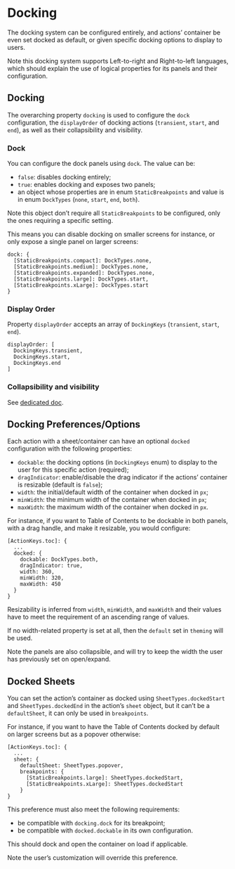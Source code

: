 # Docking

The docking system can be configured entirely, and actions’ container be even set docked as default, or given specific docking options to display to users.

Note this docking system supports Left-to-right and Right-to-left languages, which should explain the use of logical properties for its panels and their configuration.

## Docking

The overarching property `docking` is used to configure the `dock` configuration, the `displayOrder` of docking actions (`transient`, `start`, and `end`), as well as their collapsibility and visibility.

### Dock

You can configure the dock panels using `dock`. The value can be:

- `false`: disables docking entirely;
- `true`: enables docking and exposes two panels;
- an object whose properties are in enum `StaticBreakpoints` and value is in enum `DockTypes` (`none`, `start`, `end`, `both`).

Note this object don’t require all `StaticBreakpoints` to be configured, only the ones requiring a specific setting.

This means you can disable docking on smaller screens for instance, or only expose a single panel on larger screens:

```
dock: {
  [StaticBreakpoints.compact]: DockTypes.none,
  [StaticBreakpoints.medium]: DockTypes.none,
  [StaticBreakpoints.expanded]: DockTypes.none,
  [StaticBreakpoints.large]: DockTypes.start,
  [StaticBreakpoints.xLarge]: DockTypes.start
}
```

### Display Order

Property `displayOrder` accepts an array of `DockingKeys` (`transient`, `start`, `end`).

```
displayOrder: [
  DockingKeys.transient,
  DockingKeys.start,
  DockingKeys.end
]
```

### Collapsibility and visibility

See [dedicated doc](./Collapsibility.md).

## Docking Preferences/Options

Each action with a sheet/container can have an optional `docked` configuration with the following properties:

- `dockable`: the docking options (in `DockingKeys` enum) to display to the user for this specific action (required);
- `dragIndicator`: enable/disable the drag indicator if the actions’ container is resizable (default is `false`);
- `width`: the initial/default width of the container when docked in `px`;
- `minWidth`: the minimum width of the container when docked in `px`;
- `maxWidth`: the maximum width of the container when docked in `px`.

For instance, if you want to Table of Contents to be dockable in both panels, with a drag handle, and make it resizable, you would configure:

```
[ActionKeys.toc]: {
  ...
  docked: {
    dockable: DockTypes.both,
    dragIndicator: true,
    width: 360,
    minWidth: 320,
    maxWidth: 450
  }
}
```

Resizability is inferred from `width`, `minWidth`, and `maxWidth` and their values have to meet the requirement of an ascending range of values. 

If no width-related property is set at all, then the `default` set in `theming` will be used.

Note the panels are also collapsible, and will try to keep the width the user has previously set on open/expand.

## Docked Sheets

You can set the action’s container as docked using `SheetTypes.dockedStart` and `SheetTypes.dockedEnd` in the action’s `sheet` object, but it can’t be a `defaultSheet`, it can only be used in `breakpoints`. 

For instance, if you want to have the Table of Contents docked by default on larger screens but as a popover otherwise:

```
[ActionKeys.toc]: {
  ...
  sheet: {
    defaultSheet: SheetTypes.popover,
    breakpoints: {
      [StaticBreakpoints.large]: SheetTypes.dockedStart,
      [StaticBreakpoints.xLarge]: SheetTypes.dockedStart
    }
}
```

This preference must also meet the following requirements:

- be compatible with `docking.dock` for its breakpoint;
- be compatible with `docked.dockable` in its own configuration.

This should dock and open the container on load if applicable. 

Note the user’s customization will override this preference.